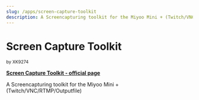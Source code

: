 ```yaml
---
slug: /apps/screen-capture-toolkit
description: A Screencapturing toolkit for the Miyoo Mini + (Twitch/VNC/RTMP/Outputfile)
---
```


# Screen Capture Toolkit
<sup>by XK9274</sup>

[**Screen Capture Toolkit - official page**](https://github.com/XK9274/better-wifi-miyoo)

A Screencapturing toolkit for the Miyoo Mini + (Twitch/VNC/RTMP/Outputfile)

